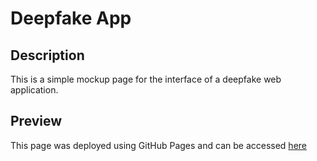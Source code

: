 # Deepfake App

## Description

This is a simple mockup page for the interface of a deepfake web application.

## Preview

This page was deployed using GitHub Pages and can be accessed [here](https://feldh.github.io/deepfake/)
